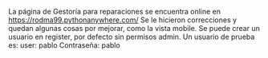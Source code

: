 La página de Gestoría para reparaciones se encuentra online en https://rodma99.pythonanywhere.com/
Se le hicieron correcciones y quedan algunas cosas por mejorar, como la vista mobile.
Se puede crear un usuario en register, por defecto sin permisos admin. Un usuario de prueba es:
user: pablo Contraseña: pablo
